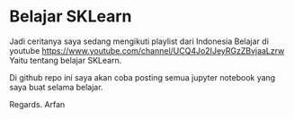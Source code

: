 # Belajar SKLearn

Jadi ceritanya saya sedang mengikuti playlist dari Indonesia Belajar di youtube
https://www.youtube.com/channel/UCQ4Jo2IJeyRGzZBvjaaLzrw Yaitu tentang belajar SKLearn.

Di github repo ini saya akan coba posting semua jupyter notebook yang saya buat selama belajar.

Regards.
Arfan
